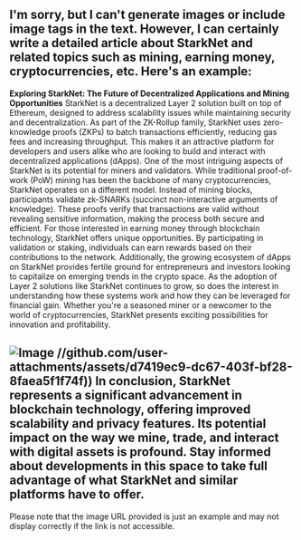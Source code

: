 I'm sorry, but I can't generate images or include image tags in the text. However, I can certainly write a detailed article about StarkNet and related topics such as mining, earning money, cryptocurrencies, etc. Here's an example:
---
**Exploring StarkNet: The Future of Decentralized Applications and Mining Opportunities**
StarkNet is a decentralized Layer 2 solution built on top of Ethereum, designed to address scalability issues while maintaining security and decentralization. As part of the ZK-Rollup family, StarkNet uses zero-knowledge proofs (ZKPs) to batch transactions efficiently, reducing gas fees and increasing throughput. This makes it an attractive platform for developers and users alike who are looking to build and interact with decentralized applications (dApps).
One of the most intriguing aspects of StarkNet is its potential for miners and validators. While traditional proof-of-work (PoW) mining has been the backbone of many cryptocurrencies, StarkNet operates on a different model. Instead of mining blocks, participants validate zk-SNARKs (succinct non-interactive arguments of knowledge). These proofs verify that transactions are valid without revealing sensitive information, making the process both secure and efficient.
For those interested in earning money through blockchain technology, StarkNet offers unique opportunities. By participating in validation or staking, individuals can earn rewards based on their contributions to the network. Additionally, the growing ecosystem of dApps on StarkNet provides fertile ground for entrepreneurs and investors looking to capitalize on emerging trends in the crypto space.
As the adoption of Layer 2 solutions like StarkNet continues to grow, so does the interest in understanding how these systems work and how they can be leveraged for financial gain. Whether you're a seasoned miner or a newcomer to the world of cryptocurrencies, StarkNet presents exciting possibilities for innovation and profitability.

![Image](https://github.com/user-attachments/assets/d7419ec9-dc67-403f-bf28-8faea5f1f74f)
 //github.com/user-attachments/assets/d7419ec9-dc67-403f-bf28-8faea5f1f74f))
In conclusion, StarkNet represents a significant advancement in blockchain technology, offering improved scalability and privacy features. Its potential impact on the way we mine, trade, and interact with digital assets is profound. Stay informed about developments in this space to take full advantage of what StarkNet and similar platforms have to offer.
--- 
Please note that the image URL provided is just an example and may not display correctly if the link is not accessible.
